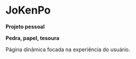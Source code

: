 # JoKenPo

**Projeto pessoal**

**Pedra, papel, tesoura**

Página dinâmica focada na experiência do usuário.
